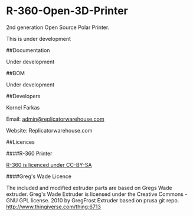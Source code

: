 R-360-Open-3D-Printer
=====================

2nd generation Open Source Polar Printer. 

This is under development

##Documentation

Under development

##BOM

Under development

##Developers

Kornel Farkas 

Email: admin@replicatorwarehouse.com 

Website: Replicatorwarehouse.com

##Licences

####R-360 Printer 

[R-360 is licenced under CC-BY-SA](http://creativecommons.org/licenses/by-sa/3.0/)

####Greg's Wade Licence

The included and modified extruder parts are based on Gregs Wade extruder.
Greg's Wade Extruder is licensed under the Creative Commons - GNU GPL license. 
2010 by GregFrost
Extruder based on prusa git repo.
http://www.thingiverse.com/thing:6713
